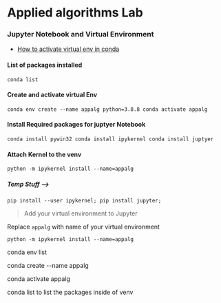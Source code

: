 # Applied algorithms Lab

### Jupyter Notebook and Virtual Environment

- [How to activate virtual env in conda](https://towardsdatascience.com/manage-your-python-virtual-environment-with-conda-a0d2934d5195)

#### List of packages installed
``
conda list
``
#### Create and activate virtual Env
``
conda env create --name appalg python=3.8.8
conda activate appalg
``

#### Install Required packages for juptyer Notebook
``
conda install pywin32
conda install ipykernel
conda install juptyer
``
####  Attach Kernel to the venv
``
python -m ipykernel install --name=appalg
``

##### Temp Stuff -->

``
pip install --user ipykernel; pip install jupyter;
``
> Add your virtual environment to Jupyter

Replace `appalg` with name of your virtual environment

``
python -m ipykernel install --name=appalg
``

conda env list

conda create --name appalg

conda activate appalg

conda list to list the packages inside of venv

